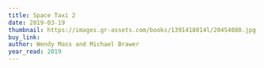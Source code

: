 ```yaml
---
title: Space Taxi 2
date: 2019-03-19
thumbnail: https://images.gr-assets.com/books/1391418014l/20454080.jpg
buy_link: 
author: Wendy Mass and Michael Brawer
year_read: 2019
---
```

